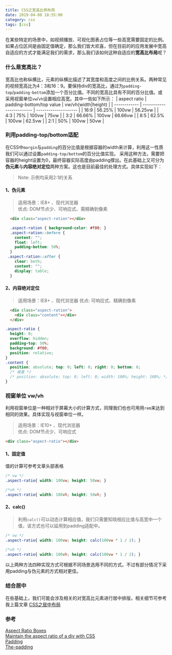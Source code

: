 ```yaml
---
title: CSS之宽高比例布局
date: 2019-04-08 18:55:00
category: css
tags: [css]
---
```


在某些特定的场景中，如视频播放、可视化图表占位等一些高宽需要固定的比例。如果占位区间是由固定值确定，那么我们皆大欢喜，但在目前的的应用发展中宽高自适应的方式才能满足我们的需求，那么我们该如何这种自适应的**宽高比布局**呢？

### 什么是宽高比？
宽高比也称纵横比，元素的纵横比描述了其宽度和高度之间的比例关系。两种常见的视频宽高比为4：3和16：9。要保持div的宽高比，通过为`padding-top`/`padding-bottom`添加一个百分比值。不同的宽高比具有不同的百分比值。或采用视窗单位`vw`/`vh`设置相应高宽。其中一些如下所示：
| aspect ratio | padding-bottom/top value | vw/vh(width\|height) |
| ------------ | ------------------------ | -------------------- |
| 16:9         | 56.25%                   | 100vw \| 56.25vw     |
| 4:3          | 75%                      | 100vw \| 75vw        |
| 3:2          | 66.66%                   | 100vw \| 66.66vw     |
| 8:5          | 62.5%                    | 100vw \| 62.5vw      |
| 2:1          | 50%                      | 100vw \| 50vw        |


### 利用padding-top/bottom适配
在CSS中`margin`与`padding`的百分比值是根据容器的width来计算，利用这一性质我们可以通过设置`padding-top/bottom`的百分比值实现。  采用这种方法，需要把容器的height设置为0，最终容器实际高度由padding撑出。在此基础上又可分为**伪元素**与**内容绝对定位**两种方案。这也是目前最佳的处理方式。具体实现如下：

> Note: 示例均采用2:1的关系

#### 1、伪元素
> 适用场景：IE8+ 、现代浏览器  
> 优点: DOM节点少、可响应式、需精确到像素  
```html
  <div class="aspect-ration"></div>
```
```css
  .aspect-ration { background-color: #f00; }
  .aspect-ration::before {
    content: "";
    float: left;
    padding-bottom: 50%;
  }
 .aspect-ration::after {
    clear: both;
    content: "";
    display: table;
  }
```

#### 2、内容绝对定位
> 适用场景：IE8+ 、现代浏览器
> 优点: 可响应式、精确到像素 
```html
  <div class="aspect-ration">
    <div class="content"></div>
  </div>
```
```css
.aspect-ratio {
  height: 0;
  overflow: hidden;
  padding-top: 50%;
  background: #f00;
  position: relative;
}
.content {
  position: absolute; top: 0; left: 0; right: 0; bottom: 0;
  /* 或者 */
  /* position: absolute; top: 0; left: 0; width: 100%; height: 100%; */
}
```


### 视窗单位 vw/vh

利用视窗单位是一种相对于屏幕大小的计算方式，同理我们也也可用用`rem`来达到相同的效果。具体实现与视窗单位一样。

> 适用场景：IE10+ 、现代浏览器  
> 优点: DOM节点少、可响应式 

```html
<div class="aspect-ratio"></div>
```
#### 1、固定值
值的计算可参考文章头部表格
```css
/* vw */
.aspect-ratio{ width: 100vw; height: 50vw; }

/*vh */
.aspect-ratio{ width: 100vh; height: 50vh; }
```
#### 2、calc()
> 利用`calc()`可以动态计算相应值，我们只需要知晓相应比值与高宽中一个值，该方式也可以延用到padding适配中。

```css
/* vw */
.aspect-ratio{ width: 100vw; height: calc(100vw * 1 / 2); }

/*vh */
.aspect-ratio{ width: 100vh; height: calc(100vw * 1 / 2); }
```

以上两种方法四种实现方式可根据不同场景选用不同的方式。不过有部分情况下采用padding与伪元素的方式相对更佳。

### 结合居中
在些基础上，我们可能会涉及相关的对宽高比元素进行居中排版，相关细节可参考我上篇文章
[CSS之居中布局](https://juejin.im/post/6844903742198956040)

### 参考
[Aspect Ratio Boxes][1]  
[Maintain the aspect ratio of a div with CSS][2]   
[Padding][3]  
[The-padding][4]  

[1]:https://css-tricks.com/aspect-ratio-boxes/
[2]:https://stackoverflow.com/questions/1495407/maintain-the-aspect-ratio-of-a-div-with-css
[3]:https://developer.mozilla.org/en-US/docs/Web/CSS/padding
[4]:https://www.w3.org/TR/css-box-3/#the-padding